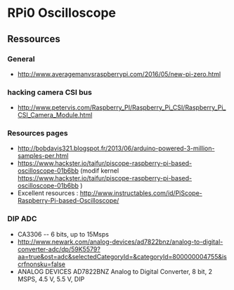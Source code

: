 # RPi0 Oscilloscope

## Ressources

### General

* http://www.averagemanvsraspberrypi.com/2016/05/new-pi-zero.html

### hacking camera CSI bus

* http://www.petervis.com/Raspberry_PI/Raspberry_Pi_CSI/Raspberry_Pi_CSI_Camera_Module.html

### Resources pages

* http://bobdavis321.blogspot.fr/2013/06/arduino-powered-3-million-samples-per.html
* https://www.hackster.io/taifur/piscope-raspberry-pi-based-oscilloscope-01b6bb (modif kernel https://www.hackster.io/taifur/piscope-raspberry-pi-based-oscilloscope-01b6bb )
* Excellent resources : http://www.instructables.com/id/PiScope-Raspberry-Pi-based-Oscilloscope/

### DIP ADC 

* CA3306 -- 6 bits, up to 15Msps
* http://www.newark.com/analog-devices/ad7822bnz/analog-to-digital-converter-adc/dp/59K5579?aa=true&ost=adc&selectedCategoryId=&categoryId=800000004755&iscrfnonsku=false
* ANALOG DEVICES  AD7822BNZ  Analog to Digital Converter, 8 bit, 2 MSPS, 4.5 V, 5.5 V, DIP 
